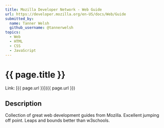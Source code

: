```yaml
---
title: Mozilla Developer Network - Web Guide
url: https://developer.mozilla.org/en-US/docs/Web/Guide
submitted_by:
  name: Tanner Welsh
  github_username: @tannerwelsh
topics:
  - Web
  - HTML
  - CSS
  - JavaScript
---
```


# {{ page.title }}

Link: [{{ page.url }}]({{ page.url }})

## Description

Collection of great web development guides from Mozilla. Excellent jumping off point. Leaps and bounds better than w3schools.
